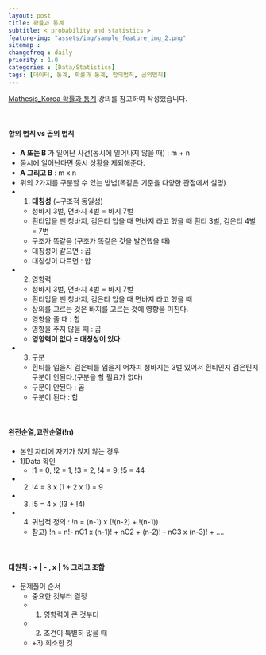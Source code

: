 ```yaml
---
layout: post
title: 확률과 통계
subtitle: < probability and statistics >
feature-img: "assets/img/sample_feature_img_2.png"
sitemap :
changefreq : daily
priority : 1.0
categories : [Data/Statistics]
tags: [데이터, 통계, 확률과 통계, 합의법칙, 곱의법칙]
---
```



[Mathesis_Korea 확률과 통계](https://www.youtube.com/watch?v=Y33hleIpQJc&list=PLLdbsCY4AQezEhAToyfDkt_KwhmubYAoV) 강의를 참고하여 작성했습니다.


<br>


#### 합의 법칙 vs 곱의 법칙
- **A 또는 B** 가 일어난 사건(동시에 일어나지 않을 때) : m + n 
- 동시에 일어난다면 동시 상황을 제외해준다.
- **A 그리고 B** : m x n
- 위의 2가지를 구분할 수 있는 방법(똑같은 기준을 다양한 관점에서 설명)
- 1) **대칭성** (=구조적 동일성)
	- 청바지 3벌, 면바지 4벌 = 바지 7벌
	- 흰티입을 땐 청바지, 검은티 입을 때 면바지 라고 했을 때 흰티 3벌, 검은티 4벌 = 7번
	- 구조가 똑같음 (구조가 똑같은 것을 발견했을 때)
	- 대칭성이 같으면 : 곱
	- 대칭성이 다르면 : 합
- 2) 영향력
	- 청바지 3벌, 면바지 4벌 = 바지 7벌
	- 흰티입을 땐 청바지, 검은티 입을 때 면바지 라고 했을 때 
	- 상의를 고르는 것은 바지를 고르는 것에 영향을 미친다.
	- 영향을 줄 때 : 합
	- 영향을 주지 않을 때 : 곱
	- **영향력이 없다 = 대칭성이 있다.**
- 3) 구분
	- 흰티를 입을지 검은티를 입을지 어차피 청바지는 3벌 있어서 흰티인지 검은틴지 구분이 안된다.(구분을 할 필요가 없다)
	- 구분이 안된다 : 곱
	- 구분이 된다 : 합


<br> 

#### 완전순열,교란순열(!n)
- 본인 자리에 자기가 앉지 않는 경우
- 1)Data 확인
	- !1 = 0, !2 = 1, !3 = 2, !4 = 9, !5 = 44
- 2) !4 = 3 x (1 + 2 x 1) = 9
- 3) !5 = 4 x (!3 + !4)
- 4) 귀납적 정의 : !n = (n-1) x (!(n-2) + !(n-1))
	- 참고) !n = n!- nC1 x (n-1)! + nC2 + (n-2)! - nC3 x (n-3)! + ....

<br>

#### 대원칙 : + | - , x | % 그리고  조합
- 문제풀이 순서
	- 중요한 것부터 결정
	- 1) 영향력이 큰 것부터
	- 2) 조건이 특별히 많을 때 
	- +3) 희소한 것 

